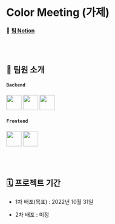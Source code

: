 # Color Meeting (가제)

🔗 **[팀 Notion](https://www.notion.so/coderder/Coderder-f4aec4bc4da242349797c0d6ebf9e766)**


<br><br>

## 👥 팀원 소개
#### `Backend`
<a href="https://github.com/JungguKang" target="_blank"><img height="40"  src="https://img.shields.io/static/v1?label=Spring&message=강정구 &color=08CE5D&style=for-the-badge&>"/></a>
<a href="https://github.com/JinJiyeon" target="_blank"><img height="40"  src="https://img.shields.io/static/v1?label=Spring&message=진지연 &color=08CE5D&style=for-the-badge&>"/></a>
<a href="https://github.com/deingvelop" target="_blank"><img height="40"  src="https://img.shields.io/static/v1?label=Spring&message=송민진 &color=08CE5D&style=for-the-badge&>"/></a>

#### `Frontend`
 <a href="https://github.com/lim-jiwoo" target="_blank"><img height="40"  src="https://img.shields.io/static/v1?label=React&message=임지우 &color=61dafb&style=for-the-badge&>"/></a>
 <a href="https://github.com/dwdjjj" target="_blank"><img height="40"  src="https://img.shields.io/static/v1?label=React&message=권영재 &color=61dafb&style=for-the-badge&>"/></a>


<br><br>

## 🗓 프로젝트 기간

- 1차 배포(목표) : 2022년 10월 31일

- 2차 배포 : 미정
